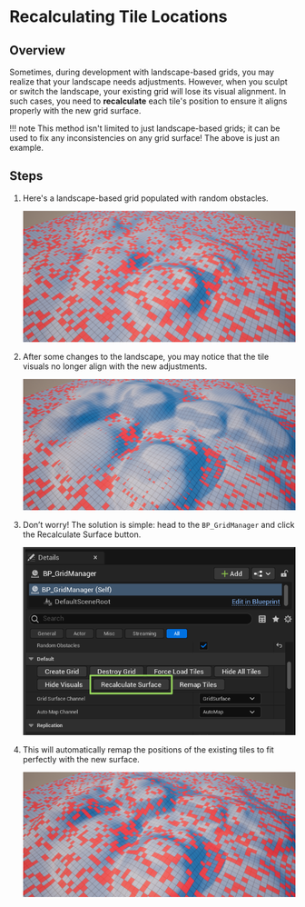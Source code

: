 # Recalculating Tile Locations

## Overview 

Sometimes, during development with landscape-based grids, you may realize that your landscape needs adjustments. However, when you sculpt or switch the landscape, your existing grid will lose its visual alignment. In such cases, you need to **recalculate** each tile's position to ensure it aligns properly with the new grid surface.

!!! note
    This method isn't limited to just landscape-based grids; it can be used to fix any inconsistencies on any grid surface! The above is just an example.
    

## Steps

1. Here's a landscape-based grid populated with random obstacles. 

    ![alt text](<../images/Screenshot 2025-02-22 185007.png>)

2. After some changes to the landscape, you may notice that the tile visuals no longer align with the new adjustments.

    ![alt text](<../images/Screenshot 2025-02-22 185207.png>)

3. Don’t worry! The solution is simple: head to the ``BP_GridManager`` and click the <span class="highlight-box-settings">Recalculate Surface</span> button.

    ![alt text](<../images/Screenshot 2025-02-22 185346.png>)

4. This will automatically remap the positions of the existing tiles to fit perfectly with the new surface.

    ![alt text](<../images/Screenshot 2025-02-22 185543.png>)
